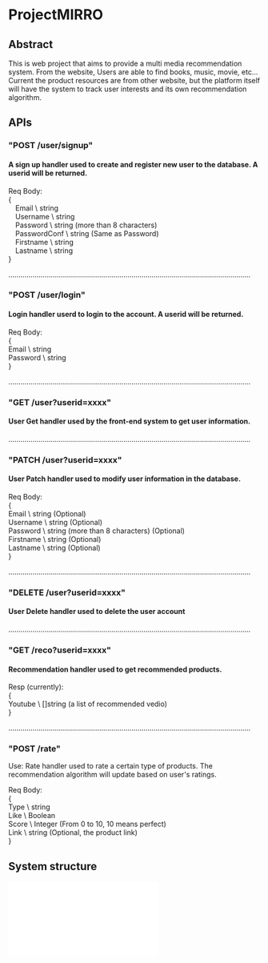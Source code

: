 # ProjectMIRRO

## Abstract

This is web project that aims to provide a multi media recommendation system.
From the website, Users are able to find books, music, movie, etc...
Current the product resources are from other website, but the platform itself will
have the system to track user interests and its own recommendation algorithm.

## APIs

  ### "POST /user/signup"
  #### A sign up handler used to create and register new user to the database. A userid will be returned.

  Req Body:  
    {  
     Email \ string  
     Username \ string  
     Password \ string (more than 8 characters)  
     PasswordConf \ string (Same as Password)  
     Firstname \ string  
     Lastname \ string  
    }  


  ........................................................................................................................
  ### "POST /user/login"
  #### Login handler userd to login to the account. A userid will be returned.

  Req Body:  
  {  
    Email \ string  
    Password \ string  
  }  


  ........................................................................................................................
  ### "GET /user?userid=xxxx"
  #### User Get handler used by the front-end system to get user information.




  ........................................................................................................................
  ### "PATCH /user?userid=xxxx"
  #### User Patch handler used to modify user information in the database.

  Req Body:  
  {  
    Email \ string (Optional)  
    Username \ string (Optional)  
    Password \ string (more than 8 characters) (Optional)  
    Firstname \ string (Optional)  
    Lastname \ string (Optional)  
  }  



  ........................................................................................................................

  ### "DELETE /user?userid=xxxx"
  #### User Delete handler used to delete the user account



  ........................................................................................................................

  ### "GET /reco?userid=xxxx"
  #### Recommendation handler used to get recommended products.

  Resp (currently):  
  {  
    Youtube \ []string (a list of recommended vedio)  
  }  

  ........................................................................................................................

  ### "POST /rate"
  Use: Rate handler used to rate a certain type of products. The recommendation algorithm will update based on user's ratings.

  Req Body:  
  {  
    Type \ string  
    Like \ Boolean  
    Score \ Integer (From 0 to 10, 10 means perfect)  
    Link \ string (Optional, the product link)  
  }        
    


## System structure

![image](structure.pdf)

